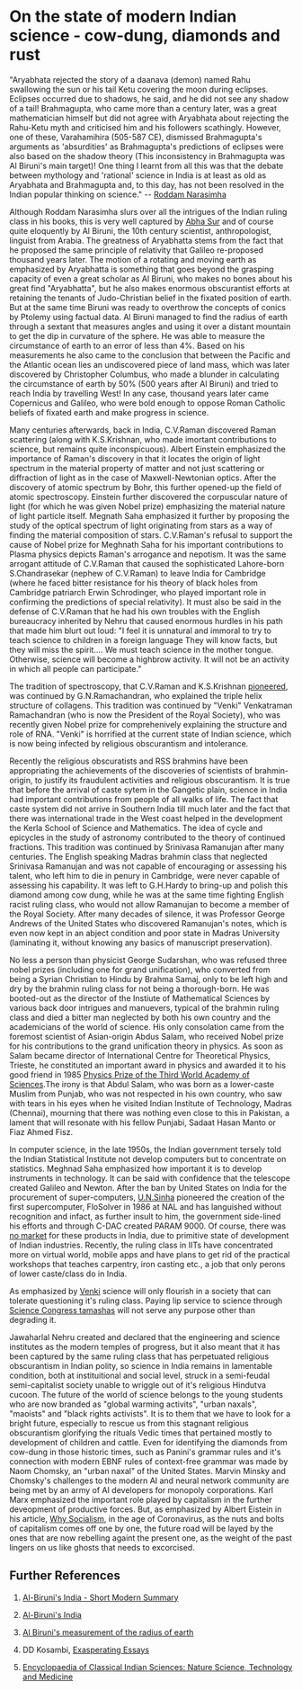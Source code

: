 # On the state of modern Indian science - cow-dung, diamonds and rust

"Aryabhata rejected the story of a daanava (demon) named Rahu swallowing the sun or his tail Ketu covering the moon during eclipses. Eclipses occurred due to shadows, he said, and he did not see any shadow of a tail!
Brahmagupta, who came more than a century later, was a great mathematician himself but did not agree with Aryabhata about rejecting the Rahu-Ketu myth and criticised him and his followers scathingly.
However, one of these, Varahamihira (505-587 CE), dismissed Brahmagupta's arguments as 'absurdities' as Brahmagupta's predictions of eclipses were also based on the shadow theory (This inconsistency in Brahmagupta was Al Biruni's main target)!
One thing I learnt from all this was that the debate between mythology and 'rational' science in India is at least as old as Aryabhata and Brahmagupta and, to this day, has not been resolved in the Indian popular thinking on science."
-- [Roddam Narasimha](https://www.rediff.com/news/interview/why-and-how-did-science-in-india-stagnate/20150814.htm)




Although Roddam Narasimha slurs over all the intrigues of the Indian ruling class in his books, this is very well captured by [Abha Sur](https://www.amazon.com/gp/product/8189059327/ref=dbs_a_def_rwt_hsch_vapi_taft_p1_i0) and of course quite eloquently by Al Biruni, the 10th century scientist, anthropologist, linguist from Arabia. The greatness of Aryabhatta stems from the fact that he proposed the same principle of relativity that Galileo re-proposed thousand years later. The motion of a rotating and moving earth as emphasized by Aryabhatta is something that goes beyond the grasping capacity of even a great scholar as Al Biruni, who makes no bones about his great find "Aryabhatta", but he also makes enormous obscurantist efforts at retaining the tenants of Judo-Christian belief in the fixated position of earth. But at the same time Biruni was ready to overthrow the concepts of conics by Ptolemy using factual data. Al Biruni managed to find the radius of earth through a sextant that measures angles and using it over a distant mountain to get the dip in curvature of the sphere. He was able to measure the circumstance of earth to an error of less than 4%. Based on his measurements he also came to the conclusion that between the Pacific and the Atlantic ocean lies an undiscovered piece of land mass, which was later discovered by Christopher Columbus, who made a blunder in calculating the circumstance of earth by 50% (500 years after Al Biruni) and tried to reach India by travelling West!  In any case, thousand years later came Copernicus and Galileo, who were bold enough to oppose Roman Catholic beliefs of fixated earth and make progress in science.

Many centuries afterwards, back in India, C.V.Raman discovered Raman scattering (along with K.S.Krishnan, who made imortant contributions to science, but remains quite inconspicuous). Albert Einstein emphasized the importance of Raman's discovery in that it locates the origin of light spectrum in the material property of matter and not just scattering or diffraction of light as in the case of Maxwell-Newtonian optics. After the discovery of atomic spectrum by Bohr, this further opened-up the field of atomic spectroscopy. Einstein further discovered the corpuscular nature of light (for which he was given Nobel prize) emphasizing the material nature of light particle itself. Megnath Saha emphasized it further by proposing the study of the optical spectrum of light originating from stars as a way of finding the material composition of stars. C.V.Raman's refusal to support the cause of Nobel prize for Meghnath Saha for his important contributions to Plasma physics depicts Raman's arrogance and nepotism. It was the same arrogant attitude of C.V.Raman that caused the sophisticated Lahore-born S.Chandrasekar (nephew of C.V.Raman) to leave India for Cambridge (where he faced bitter resistance for his theory of black holes from Cambridge patriarch Erwin Schrodinger, who played important role in confirming the predictions of special relativity). It must also be said in the defense of C.V.Raman that he had his own troubles with the English bureaucracy inherited by Nehru that caused enormous hurdles in his path that made him blurt out loud:
"I feel it is unnatural and immoral to try to teach science to children in a foreign language They will know facts, but they will miss the spirit....
We must teach science in the mother tongue. Otherwise, science will become a highbrow activity. It will not be an activity in which all people can participate."

The tradition of spectroscopy, that C.V.Raman and K.S.Krishnan [pioneered](http://www.cdfd.org.in/empc/C%20V%20Raman.pptx), was continued by G.N.Ramachandran, who explained the triple helix structure of collagens. This tradition was continued by "Venki" Venkatraman Ramachandran (who is now the President of the Royal Society), who was recently given Nobel prize for comprehenively explaining the structure and role of RNA. "Venki" is horrified at the current state of Indian science, which is now being infected by religious obscurantism and intolerance.

Recently the religious obscuratists and RSS brahmins have been appropriating the achievements of the discoveries of scientists of brahmin-origin, to justify its fraudulent activities and religious obscurantism. It is true that before the arrival of caste sytem in the Gangetic plain, science in India had important contributions from people of all walks of life. The fact that caste system did not arrive in Southern India till much later and the fact that there was international trade in the West coast helped in the development the Kerla School of Science and Mathematics. The idea of cycle and epicycles in the study of astronomy contributed to the theory of continued fractions. This tradition was continued by Srinivasa Ramanujan after many centuries. The English speaking Madras brahmin class that neglected Srinivasa Ramanujan and was not capable of encouraging or assessing his talent, who left him to die in penury in Cambridge, were never capable of assessing his capability. It was left to G.H.Hardy to bring-up and polish this diamond among cow dung, while he was at the same time fighting English  racist ruling class, who would not allow Ramanujan to become a member of the Royal Society. After many decades of silence, it was Professor George Andrews of the United States who discovered Ramanujan's notes, which is even now kept in an abject condition and poor state in Madras University (laminating it, without knowing any basics of manuscript preservation).

No less a person than physicist George Sudarshan, who was refused three nobel prizes (including one for grand unification), who converted from being a Syrian Christian to Hindu by Brahma Samaj, only to be left high and dry by the brahmin ruling class for not being a thorough-born. He was booted-out as the director of the Instiute of Mathematical Sciences by various back door intrigues and manuevers, typical of the brahmin ruling class and died a bitter man neglected by both his own country and the academicians of the world of science. His only consolation came from the foremost scientist of Asian-origin Abdus Salam, who received Nobel prize for his contributions to the grand unification theory in physics. As soon as Salam became director of International Centre for Theoretical Physics, Trieste, he constituted an important award in physics and awarded it to his good friend in 1985 [Physics Prize of the Third World Academy of Sciences](https://www.ias.ac.in/article/fulltext/reso/024/02/0245-0252).The irony is that Abdul Salam, who was born as a lower-caste Muslim from Punjab, who was not respected in his own country, who saw with tears in his eyes when he visited Indian Institute of Technology, Madras (Chennai), mourning that there was nothing even close to this in Pakistan, a lament that will resonate with his fellow Punjabi, Sadaat Hasan Manto or Fiaz Ahmed Fisz. 

In computer science, in the late 1950s, the Indian government tersely told the Indian Statistical Institute not develop computers but to concentrate on statistics. Meghnad Saha emphasized how important it is to develop instruments in technology. It can be said with confidence that the telescope created Galileo and Newton. After the ban by United States on India for the procurement of super-computers, [U.N.Sinha](https://bademian.wordpress.com/2017/07/18/why-dont-more-indians-know-u-n-sinha/) pioneered the creation of the first supercomputer, FloSolver in 1986 at NAL and has languished without recognition and infact, as further insult to him, the government side-lined his efforts and through C-DAC created PARAM 9000. Of course, there was [no market](https://www.indiatoday.in/magazine/science-and-technology/story/19930430-indias-success-in-developing-high-speed-processors-marred-by-poor-marketing-810981-1993-04-30) for these products in India, due to primitive state of development of Indian industries. Recently, the ruling class in IITs have concentrated more on virtual world, mobile apps and have plans to get rid of the practical workshops that teaches carpentry, iron casting etc., a job that only perons of lower caste/class do in India.

As emphasized by [Venki](https://www.thehindu.com/sci-tech/science/science-depends-on-being-able-to-question-authority/article30589249.ece) science will only flourish in a society that can tolerate questioning it's ruling class. Paying lip service to science through [Science Congress tamashas](https://thewire.in/politics/not-a-congress-but-a-big-fat-indian-science-wedding) will not serve any purpose other than degrading it.

Jawaharlal Nehru created and declared that the engineering and science institutes as the modern temples of progress, but it also meant that it has been captured by the same ruling class that has perpetuated religious obscurantism in Indian polity, so science in India remains in lamentable condition, both at instituitional and social level, struck in a semi-feudal semi-capitalist society unable to wriggle out of it's religious Hindutva cucoon. The future of the world of science belongs to the young students who are now branded as "global warming activits", "urban naxals", "maoists" and "black rights activists". It is to them that we have to look for a bright future, especially to rescue us from this stagnant religious obscurantism glorifying the rituals Vedic times that pertained mostly to development of children and cattle. Even for identifying the diamonds from cow-dung in those historic times, such as Panini's grammar rules and it's connection with modern EBNF rules of context-free grammar was made by Naom Chomsky, an "urban naxal" of the United States. Marvin Minsky and Chomsky's challenges to the modern AI and neural network community are being met by an army of AI developers for monopoly corporations. Karl Marx emphasized the important role played by capitalism in the further deveopment of productive forces. But, as emphasized by Albert Eistein in his article, [Why Socialism](https://monthlyreview.org/2009/05/01/why-socialism/), in the age of Coronavirus, as the nuts and bolts of capitalism comes off one by one, the future road will be layed by the ones that are now rebelling againt the present one, as the weight of the past lingers on us like ghosts that needs to excorcised.

## Further References

1. [Al-Biruni's India - Short Modern Summary](https://selfstudyhistory.com/2015/09/30/al-birunis-india/)

2. [Al-Biruni's India](http://www.columbia.edu/cu/lweb/digital/collections/cul/texts/ldpd_5949073_001/index.html)

3. [Al Biruni's measurement of the radius of earth](https://owlcation.com/stem/How-to-Determin-the-Radius-of-the-Earth-Al-Birunis-Classic-Experiment)

4. DD Kosambi, [Exasperating Essays](https://www.marxists.org/archive/kosambi/exasperating-essays/x01/index.htm)

5. [Encyclopaedia of Classical Indian Sciences: Nature Science, Technology and Medicine](https://www.amazon.com/Encyclopaedia-Classical-Indian-Sciences-Technology/dp/8173715556)




